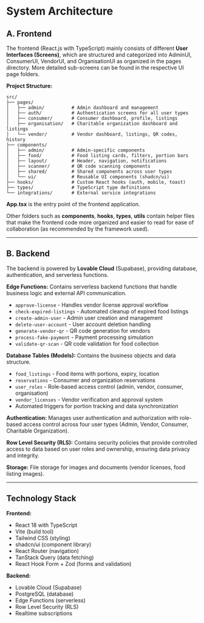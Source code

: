 # System Architecture

## A. Frontend

The frontend (React.js with TypeScript) mainly consists of different **User Interfaces (Screens)**, which are structured and categorized into AdminUI, ConsumerUI, VendorUI, and OrganisationUI as organized in the pages directory. More detailed sub-screens can be found in the respective UI page folders.

**Project Structure:**
```
src/
├── pages/
│   ├── admin/          # Admin dashboard and management
│   ├── auth/           # Authentication screens for all user types
│   ├── consumer/       # Consumer dashboard, profile, listings
│   ├── organisation/   # Charitable organization dashboard and listings
│   └── vendor/         # Vendor dashboard, listings, QR codes, history
├── components/
│   ├── admin/          # Admin-specific components
│   ├── food/           # Food listing cards, filters, portion bars
│   ├── layout/         # Header, navigation, notifications
│   ├── scanner/        # QR code scanning components
│   ├── shared/         # Shared components across user types
│   └── ui/             # Reusable UI components (shadcn/ui)
├── hooks/              # Custom React hooks (auth, mobile, toast)
├── types/              # TypeScript type definitions
└── integrations/       # External service integrations
```

**App.tsx** is the entry point of the frontend application.

Other folders such as **components**, **hooks**, **types**, **utils** contain helper files that make the frontend code more organized and easier to read for ease of collaboration (as recommended by the framework used).

---

## B. Backend

The backend is powered by **Lovable Cloud** (Supabase), providing database, authentication, and serverless functions.

**Edge Functions:** Contains serverless backend functions that handle business logic and external API communication.
- `approve-license` - Handles vendor license approval workflow
- `check-expired-listings` - Automated cleanup of expired food listings
- `create-admin-user` - Admin user creation and management
- `delete-user-account` - User account deletion handling
- `generate-vendor-qr` - QR code generation for vendors
- `process-fake-payment` - Payment processing simulation
- `validate-qr-scan` - QR code validation for food collection

**Database Tables (Models):** Contains the business objects and data structure.
- `food_listings` - Food items with portions, expiry, location
- `reservations` - Consumer and organization reservations
- `user_roles` - Role-based access control (admin, vendor, consumer, organisation)
- `vendor_licenses` - Vendor verification and approval system
- Automated triggers for portion tracking and data synchronization

**Authentication:** Manages user authentication and authorization with role-based access control across four user types (Admin, Vendor, Consumer, Charitable Organization).

**Row Level Security (RLS):** Contains security policies that provide controlled access to data based on user roles and ownership, ensuring data privacy and integrity.

**Storage:** File storage for images and documents (vendor licenses, food listing images).

---

## Technology Stack

**Frontend:**
- React 18 with TypeScript
- Vite (build tool)
- Tailwind CSS (styling)
- shadcn/ui (component library)
- React Router (navigation)
- TanStack Query (data fetching)
- React Hook Form + Zod (forms and validation)

**Backend:**
- Lovable Cloud (Supabase)
- PostgreSQL (database)
- Edge Functions (serverless)
- Row Level Security (RLS)
- Realtime subscriptions
